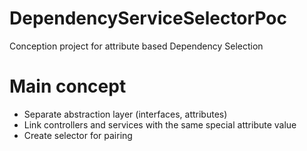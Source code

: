 # DependencyServiceSelectorPoc
Conception project for attribute based Dependency Selection

# Main concept
- Separate abstraction layer (interfaces, attributes)
- Link controllers and services with the same special attribute value
- Create selector for pairing

